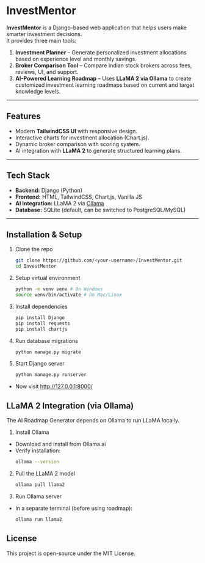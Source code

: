 # InvestMentor  

**InvestMentor** is a Django-based web application that helps users make smarter investment decisions.  
It provides three main tools:  

1. **Investment Planner** – Generate personalized investment allocations based on experience level and monthly savings.  
2. **Broker Comparison Tool** – Compare Indian stock brokers across fees, reviews, UI, and support.  
3. **AI-Powered Learning Roadmap** – Uses **LLaMA 2 via Ollama** to create customized investment learning roadmaps based on current and target knowledge levels.  

---

## Features
- Modern **TailwindCSS UI** with responsive design.  
- Interactive charts for investment allocation (Chart.js).  
- Dynamic broker comparison with scoring system.  
- AI integration with **LLaMA 2** to generate structured learning plans.  

---

## Tech Stack
- **Backend:** Django (Python)  
- **Frontend:** HTML, TailwindCSS, Chart.js, Vanilla JS  
- **AI Integration:** LLaMA 2 via [Ollama](https://ollama.ai/)  
- **Database:** SQLite (default, can be switched to PostgreSQL/MySQL)  

---

## Installation & Setup  
1. Clone the repo  
	```bash  
    git clone https://github.com/<your-username>/InvestMentor.git  
    cd InvestMentor

2. Setup virtual environment  
    ```bash
	python -m venv venv # On Windows  
	source venv/bin/activate # On Mac/Linux  

3. Install dependencies  
    ```bash
	pip install Django  
	pip install requests
	pip install chartjs

4. Run database migrations  
    ```bash
	python manage.py migrate  

5. Start Django server 
    ```bash
	python manage.py runserver   
- Now visit http://127.0.0.1:8000/

## LLaMA 2 Integration (via Ollama)
The AI Roadmap Generator depends on Ollama to run LLaMA locally.

1. Install Ollama
- Download and install from Ollama.ai
- Verify installation:  
    ```bash
	ollama --version

2. Pull the LLaMA 2 model
    ```bash
	ollama pull llama2

3. Run Ollama server
- In a separate terminal (before using roadmap): 
    ```bash
	ollama run llama2

## License
This project is open-source under the MIT License.
